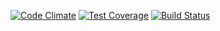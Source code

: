 [![Code Climate](https://codeclimate.com/github/allisonlarson/rmmts/badges/gpa.svg)](https://codeclimate.com/github/allisonlarson/rmmts)
[![Test Coverage](https://codeclimate.com/github/allisonlarson/rmmts/badges/coverage.svg)](https://codeclimate.com/github/allisonlarson/rmmts/coverage)
[![Build Status](https://travis-ci.org/allisonlarson/rmmts.svg?branch=master)](https://travis-ci.org/allisonlarson/rmmts)

